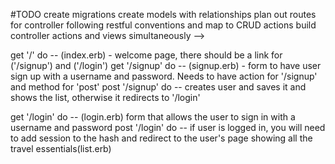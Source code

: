 #TODO
create migrations
create models with relationships
plan out routes for controller following restful conventions
 and map to CRUD actions build controller actions and views simultaneously -->

get '/' do  --  (index.erb) - welcome page, there should be a link for ('/signup') and ('/login')
get '/signup' do -- (signup.erb) - form to have user sign up with a username and password. Needs to have action for '/signup' and method for 'post'
post '/signup' do -- creates user and saves it and shows the list, otherwise it redirects to '/login'


get '/login' do -- (login.erb) form that allows the user to sign in with a username and password
post '/login' do -- if user is logged in, you will need to add session to the hash and redirect to the user's page showing all the travel essentials(list.erb)






